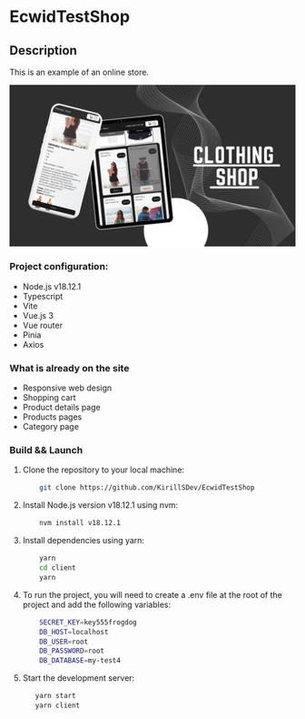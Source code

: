 # EcwidTestShop

## Description

This is an example of an online store.

![Image alt](https://github.com/kirillsdev/EcwidTestShop/raw/main/public/image.jpg)

### Project configuration:

- Node.js v18.12.1
- Typescript
- Vite
- Vue.js 3
- Vue router
- Pinia
- Axios

### What is already on the site

<ul>
<li>Responsive web design</li>
<li>Shopping cart</li>
<li>Product details page</li>
<li>Products pages</li>
<li>Category page</li>
</ul>

### Build && Launch

<ol>

<li> Clone the repository to your local machine: </li>

```bash
    git clone https://github.com/KirillSDev/EcwidTestShop
```

<li> Install Node.js version v18.12.1 using nvm: </li>

```bash
    nvm install v18.12.1
```

<li>  Install dependencies using yarn: </li>

```bash
    yarn
    cd client 
    yarn
```

<li>   To run the project, you will need to create a .env file at the root of the project and add the following variables:  </li>

```bash
    SECRET_KEY=key555frogdog
    DB_HOST=localhost
    DB_USER=root
    DB_PASSWORD=root
    DB_DATABASE=my-test4
```

<li> Start the development server: </li>

```bash
   yarn start 
   yarn client
```


